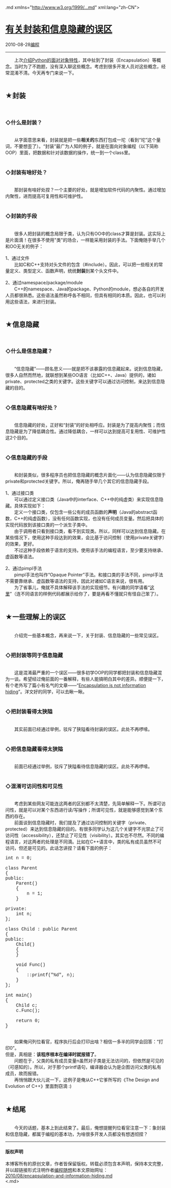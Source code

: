 <!DOCTYPE.md>
.md xmlns="http://www.w3.org/1999/...md" xml:lang="zh-CN">
<head>
<meta http-equiv="Content-Type" content="text.md; charset=utf-8" />
<meta name="generator" content="Python script by program.think@gmail.com" />
<meta name="provider" content="program-think.blogspot.com" />
<link type="text/css" rel="stylesheet" href="../../css/program-think.css" />
<title>有关封装和信息隐藏的误区 - 编程随想的博客</title>
</head>
<body>
<div id="main" style="width:100%;">
<h1><a href="../../index.md" title="回到首页">有关封装和信息隐藏的误区</a></h1>
<div class="post-info"><span class="date-header">2010-08-28</span><a href="../../tags/E7BC96E7A88B.md" class="tag">编程</a> </div>
<hr>
<div class="post">
　　上次<a href="../../2010/08/why-choose-python-3-oop.md" target="_blank">介绍Python的面对对象特性</a>，其中扯到了封装（Encapsulation）等概念。当时为了不跑题，没有深入聊这些概念。考虑到很多开发人员对这些概念，经常混淆不清。今天再专门来说一下。<!--program-think--><br /><br /><h2>★封装</h2><br /><h3>◇什么是封装？</h3><br />　　从字面意思来看，封装就是把一些<b>相关的</b>东西打包成一坨（看到“坨”这个量词，不要想歪了）。“封装”最广为人知的例子，就是在面向对象编程（以下简称OOP）里面，把数据和针对该数据的操作，统一到一个class里。<br /><br /><h3>◇封装有啥好处？</h3><br />　　那封装有啥好处捏？一个主要的好处，就是增加软件代码的内聚性。通过增加内聚性，进而提高可复用性和可维护性。<br /><br /><h3>◇封装的手段</h3><br />　　很多人把封装的概念局限于类，认为只有OO中的class才算是封装。这实际上是片面滴！在很多不使用"类"的场合，一样能采用封装的手法。下面俺随手举几个和OO无关的例子：<br /><br />1、通过文件<br />　　比如C和C++支持对头文件的包含（#include）。因此，可以把一些相关的常量定义、类型定义、函数声明，统统<b>封装</b>到某个头文件中。<br /><br />2、通过namespace/package/module<br />　　C++的namespace、Java的package、Python的module，想必各自的开发人员都很熟悉。这些语法虽然称呼各不相同，但具有相同的本质。因此，也可以利用这些语法，来进行封装。<br /><br /><h2>★信息隐藏</h2><br /><h3>◇什么是信息隐藏？</h3><br />　　“信息隐藏”——顾名思义——就是把不该暴露的信息藏起来。说到信息隐藏，很多人自然而然地，就联想到某些OO语言（比如C++、Java）提供的，诸如private、protected之类的关键字。这些关键字可以通过访问控制，来达到信息隐藏的目的。<br /><br /><h3>◇信息隐藏有啥好处？</h3><br />　　信息隐藏的好处，正好和“封装”的好处相呼应。封装是为了提高内聚性；而信息隐藏是为了降低耦合性。通过降低耦合，一样可以达到提高可复用性、可维护性这2个目的。<br /><br /><h3>◇信息隐藏的手段</h3><br />　　和封装类似，很多程序员也把信息隐藏的概念片面化——认为信息隐藏仅限于private和protected关键字。所以，俺再随手举几个其它的信息隐藏手段。<br /><br />1、通过接口类<br />　　可以通过定义接口类（Java中的interface、C++中的纯虚类）来实现信息隐藏。具体实现如下：<br />　　定义一个接口类，仅包含一些公有的成员函数的<b>声明</b>（Java的abstract函数，C++的纯虚函数），没有任何函数实现，也没有任何成员变量。然后把具体的实现代码放到该接口类的一个派生子类中。<br />　　由于调用者只看到接口类，看不到实现类。所以，同样可以达到信息隐藏。在某些情况下，使用这种手段达到的效果，会比基于访问控制（使用private关键字）的效果，更好。<br />　　不过这种手段依赖于语言的支持。使用该手法的编程语言，至少要支持继承、虚函数等语法。<br /><br />2、通过pimpl手法<br />　　pimpl手法也叫作“Opaque Pointer”手法。和接口类的手法不同，pimpl手法不需要靠继承、虚函数等语法的支持，因此对诸如C语言来说，很有用。<br />　　为了省事儿，俺就不具体解释该手法的实现细节。有兴趣的同学请看“<a href="http://en.wikipedia.org/wiki/Opaque_pointer" target="_blank" rel="nofollow">这里</a>”（连不同语言的样例代码都展示给你了，要是再看不懂就只有怪自己笨了）。<br /><br /><h2>★一些理解上的误区</h2><br />　　介绍完一些基本概念，再来说一下，关于封装、信息隐藏的一些常见误区。<br /><br /><h3>◇把封装等同于信息隐藏</h3><br />　　这是混淆最严重的一个误区——很多初学OOP的同学都把封装和信息隐藏混为一谈。希望经过俺前面的一番解释，有些人能搞明白其中的差异。顺便提一下，有个老外写了篇小有名气的文章——“<a href="http://www.javaworld.com/javaworld/jw-05-2001/jw-0518-encapsulation...md" target="_blank" rel="nofollow">Encapsulation is not information hiding</a>”。洋文好的同学，可以去瞅一瞅。<br /><br /><h3>◇把封装看得太狭隘</h3><br />　　其实前面已经通过举例，驳斥了狭隘看待封装的误区。此处不再啰嗦。<br /><br /><h3>◇把信息隐藏看得太狭隘</h3><br />　　前面已经通过举例，驳斥了狭隘看待信息隐藏的误区。此处不再啰嗦。<br /><br /><h3>◇混淆可访问性和可见性</h3><br />　　考虑到某些网友可能连这两者的区别都不太清楚，先简单解释一下。所谓可访问性，就是可以对某个东西进行读/写操作；所谓可见性，就是能够感觉到某个东西的存在。<br />　　前面谈到信息隐藏时，我们提及了通过访问控制的关键字（private、protected）来达到信息隐藏的目的。有很多同学认为这几个关键字不光禁止了可访问性（accessibility），还禁止了可见性（visibility）。其实也不尽然。不同的编程语言，对这两者的处理是不同滴。比如在C++语言中，类的私有成员虽然不可访问，但还是可见的。此话怎讲捏？请看下面的例子：<br /><pre><font face="Courier New">int n = 0;<br /><br />class Parent<br />{<br />public:<br />    Parent()<br />    {<br />        n = 1;<br />    }<br /><br />private:<br />    int n;<br />};<br /><br />class Child : public Parent<br />{<br />public:<br />    Child()<br />    {<br />    }<br /><br />    void Func()<br />    {<br />        ::printf(&quot;%d&quot;, n);<br />    }<br />};<br /><br />int main()<br />{<br />    Child c;<br />    c.Func();<br /><br />    return 0;<br />}</font></pre><br />　　如果俺问列位看官，程序执行后会打印出啥？相信一多半的同学会回答：“打印0”。<br />但是，真相是：<b>该程序根本在编译时就报错了</b>。<br />　　问题在于，父类的私有成员变量n虽然对子类是无法访问的，但依然是可见的（可感知的）。所以，对于那个printf语句，编译器会认为是企图访问父类的私有成员，故而报错。<br />　　再悄悄跟大伙儿说一下，这例子是俺从C++它爹所写的《The Design and Evolution of C++》里面剽窃滴 :)<br /><br /><h2>★结尾</h2><br />　　今天的话题，基本上到此结束了。最后，俺想提醒列位看官注意一下：象封装和信息隐藏，都属于编程的基本功，为啥很多开发人员都没有想透彻捏？<div class="blogger-post-footer">
</div>
<hr>
<div class="copyright">
<h4>版权声明</h4>
本博客所有的原创文章，作者皆保留版权。转载必须包含本声明，保持本文完整，并以超链接形式注明作者<a href="mailto:program.think@gmail.com">编程随想</a>和本文原始网址：<br>
<a href="2010/08/encapsulation-and-information-hiding.md">2010/08/encapsulation-and-information-hiding.md</a>
</div>
</div>
</body>
<.md>
